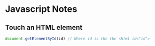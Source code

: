 # Javascript Notes

## Touch an HTML element

```js
document.getElementById(id) // Where id is the the <html id="id">
```
